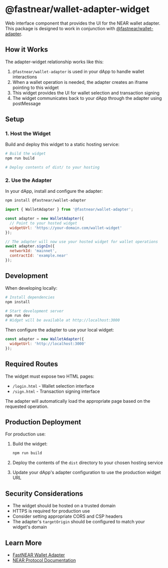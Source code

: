 # @fastnear/wallet-adapter-widget

Web interface component that provides the UI for the NEAR wallet adapter. This package is designed to work in conjunction with [@fastnear/wallet-adapter](https://github.com/fastnear/wallet-adapter).

## How it Works

The adapter-widget relationship works like this:

1. `@fastnear/wallet-adapter` is used in your dApp to handle wallet interactions
2. When a wallet operation is needed, the adapter creates an iframe pointing to this widget
3. This widget provides the UI for wallet selection and transaction signing
4. The widget communicates back to your dApp through the adapter using postMessage

## Setup

### 1. Host the Widget

Build and deploy this widget to a static hosting service:

```bash
# Build the widget
npm run build

# Deploy contents of dist/ to your hosting
```

### 2. Use the Adapter

In your dApp, install and configure the adapter:

```bash
npm install @fastnear/wallet-adapter
```

```javascript
import { WalletAdapter } from '@fastnear/wallet-adapter';

const adapter = new WalletAdapter({
  // Point to your hosted widget
  widgetUrl: 'https://your-domain.com/wallet-widget'
});

// The adapter will now use your hosted widget for wallet operations
await adapter.signIn({
  networkId: 'mainnet',
  contractId: 'example.near'
});
```

## Development

When developing locally:

```bash
# Install dependencies
npm install

# Start development server
npm run dev
# Widget will be available at http://localhost:3000
```

Then configure the adapter to use your local widget:

```javascript
const adapter = new WalletAdapter({
  widgetUrl: 'http://localhost:3000'
});
```

## Required Routes

The widget must expose two HTML pages:

- `/login.html` - Wallet selection interface
- `/sign.html` - Transaction signing interface

The adapter will automatically load the appropriate page based on the requested operation.

## Production Deployment

For production use:

1. Build the widget:
   ```bash
   npm run build
   ```

2. Deploy the contents of the `dist` directory to your chosen hosting service

3. Update your dApp's adapter configuration to use the production widget URL

## Security Considerations

- The widget should be hosted on a trusted domain
- HTTPS is required for production use
- Consider setting appropriate CORS and CSP headers
- The adapter's `targetOrigin` should be configured to match your widget's domain

## Learn More

- [FastNEAR Wallet Adapter](https://github.com/fastnear/wallet-adapter)
- [NEAR Protocol Documentation](https://docs.near.org)
